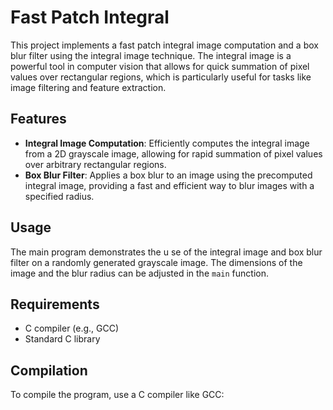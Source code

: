 # Fast Patch Integral

This project implements a fast patch integral image computation and a box blur filter using the integral image technique. The integral image is a powerful tool in computer vision that allows for quick summation of pixel values over rectangular regions, which is particularly useful for tasks like image filtering and feature extraction.

## Features

- **Integral Image Computation**: Efficiently computes the integral image from a 2D grayscale image, allowing for rapid summation of pixel values over arbitrary rectangular regions.
- **Box Blur Filter**: Applies a box blur to an image using the precomputed integral image, providing a fast and efficient way to blur images with a specified radius.

## Usage

The main program demonstrates the u
se of the integral image and box blur filter on a randomly generated grayscale image. The dimensions of the image and the blur radius can be adjusted in the `main` function.

## Requirements

- C compiler (e.g., GCC)
- Standard C library

## Compilation

To compile the program, use a C compiler like GCC:
